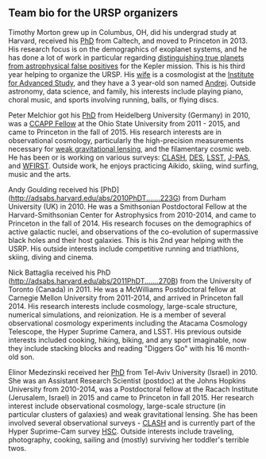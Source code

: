 Team bio for the URSP organizers
--------------------------------

Timothy Morton grew up in Columbus, OH, did his undergrad study at Harvard, 
received his [PhD](http://thesis.library.caltech.edu/8024/) from Caltech, and moved to Princeton in 2013. His
research focus is on the demographics of exoplanet systems, and he has done a
lot of work in particular regarding [distinguishing true planets from astrophysical false positives](http://www.nytimes.com/2016/05/11/science/kepler-planets-nasa.html?_r=0) for the Kepler
mission.  This is his third year helping to organize the URSP.  His [wife](http://www.sns.ias.edu/~verag/) is a
cosmologist at the [Institute for Advanced Study](https://www.ias.edu/), and they have a 3 year-old son
named [Andrej](https://www.youtube.com/watch?v=CAIhtf77jD0).  Outside astronomy, data science, and family, his interests
include playing piano, choral music, and sports involving running, balls, or
flying discs.

Peter Melchior got his [PhD](http://archiv.ub.uni-heidelberg.de/volltextserver/10954/) from Heidelberg University (Germany) in 2010, was a [CCAPP Fellow](http://ccapp.osu.edu) at the Ohio State University from 2011 - 2015, and came to Princeton in the fall of 2015.
His research interests are in observational cosmology, particularly the high-precision measurements necessary for [weak gravitational lensing](http://pmelchior.net/research_des_sv_clusters.html), and the filamentary cosmic web.
He has been or is working on various surveys: [CLASH](http://www.stsci.edu/~postman/CLASH/Home.html), [DES](http://www.darkenergysurvey.org/), [LSST](http://lsst.org/), [J-PAS](http://www.j-pas.org/), and [WFIRST](http://wfirst.gsfc.nasa.gov/).
Outside work, he enjoys practicing Aikido, skiing, wind surfing, music and the
arts.

Andy Goulding received his [PhD]
(http://adsabs.harvard.edu/abs/2010PhDT.......223G) from Durham
University (UK) in 2010. He was a Smithsonian Postdoctoral Fellow at
the Harvard-Smithsonian Center for Astrophysics from 2010-2014, and
came to Princeton in the fall of 2014. His research focuses on the
demographics of active galactic nuclei, and observations of the
co-evolution of supermassive black holes and their host galaxies. This
is his 2nd year helping with the USRP. His outside interests include
competitive running and triathlons, skiing, diving and cinema.

Nick Battaglia received his PhD
(http://adsabs.harvard.edu/abs/2011PhDT.......270B) from the
University of Toronto (Canada) in 2011. He was a McWilliams
Postdoctoral fellow at Carnegie Mellon University from 2011-2014, and
arrived in Princeton fall 2014. His research interests include
cosmology, large-scale structure, numerical simulations, and
reionization. He is a member of several observational cosmology
experiments including the Atacama Cosmology Telescope, the Hyper
Suprime Camera, and LSST. His previous outside interests included
cooking, hiking, biking, and any sport imaginable, now they include
stacking blocks and reading "Diggers Go" with his 16 month-old son.

Elinor Medezinski received her [PhD](http://www.pha.jhu.edu/~elinor/em_pthesis_110317.pdf) from Tel-Aviv University (Israel) in 2010. She was an Assistant Research Scientist (postdoc) at the Johns Hopkins University from 2010-2014, was a Postdoctoral fellow at the Racach Institute (Jerusalem, Israel) in 2015 and came to Princeton in fall 2015. Her research interest include observational cosmology, large-scale structure (in particular clusters of galaxies) and weak gravitational lensing. She has been involved several observational surveys - [CLASH](http://www.stsci.edu/~postman/CLASH/Home.html) and is currently part of the Hyper Suprime-Cam survey [HSC](http://www.naoj.org/Projects/HSC/surveyplan.html). Outside interests include traveling, photography, cooking, sailing and (mostly) surviving her toddler's terrible twos.